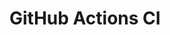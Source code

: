# GitHub Actions CI






























































































































































































































































































































































































































































































































































































































































































































































